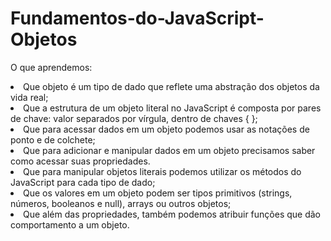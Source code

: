# Fundamentos-do-JavaScript-Objetos

O que aprendemos:

<li>Que objeto é um tipo de dado que reflete uma abstração dos objetos da vida real;
<li>Que a estrutura de um objeto literal no JavaScript é composta por pares de chave: valor separados por vírgula, dentro de chaves { };
<li>Que para acessar dados em um objeto podemos usar as notações de ponto e de colchete;
<li>Que para adicionar e manipular dados em um objeto precisamos saber como acessar suas propriedades.
<li>Que para manipular objetos literais podemos utilizar os métodos do JavaScript para cada tipo de dado;
<li>Que os valores em um objeto podem ser tipos primitivos (strings, números, booleanos e null), arrays ou outros objetos;
<li>Que além das propriedades, também podemos atribuir funções que dão comportamento a um objeto.
